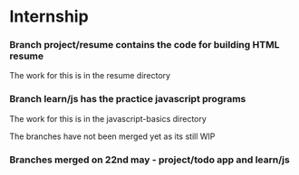 # Internship

### Branch project/resume contains the code for building HTML resume

The work for this is in the resume directory


### Branch learn/js has the practice javascript programs
The work for this is in the javascript-basics directory
 
The branches have not been merged yet as its still WIP



### Branches merged on 22nd may - project/todo app and learn/js

